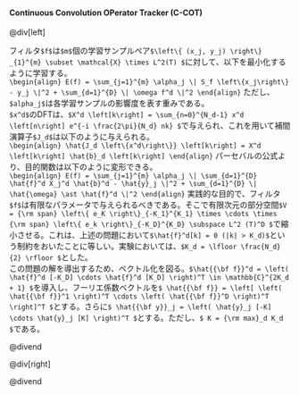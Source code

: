 #### Continuous Convolution OPerator Tracker (C-COT)

@div[left]

フィルタ`$f$`は`$m$`個の学習サンプルペア`$\left\{ (x_j, y_j) \right\} _{1}^{m} \subset \mathcal{X} \times L^2(T) $`に対して、以下を最小化するように学習する。<br>
`\begin{align} E(f) = \sum_{j=1}^{m} \alpha_j \| S_f \left\{x_j\right\} - y_j \|^2 + \sum_{d=1}^{D} \| \omega f^d \|^2 \end{align}`
ただし、`$alpha_j$`は各学習サンプルの影響度を表す重みである。<br>
`$x^d$`のDFTは、`$X^d \left[k\right] = \sum_{n=0}^{N_d-1} x^d \left[n\right] e^{-i \frac{2\pi}{N_d} nk} $`で与えられ、これを用いて補間演算子`$J_d$`は以下のように与えられる。<br>
`\begin{align} \hat{J_d \left\{x^d\right\}} \left[k\right] = X^d \left[k\right] \hat{b}_d \left[k\right] \end{align}`
パーセバルの公式より、目的関数は以下のように変形できる。<br>
`\begin{align} E(f) = \sum_{j=1}^{m} \alpha_j \| \sum_{d=1}^{D} \hat{f}^d X_j^d \hat{b}^d - \hat{y}_j \|^2 + \sum_{d=1}^{D} \| \hat{\omega} \ast \hat{f}^d \|^2 \end{align}`
実践的な目的で、フィルタ`$f$`は有限なパラメータで与えられるべきである。そこで有限次元の部分空間`$V = {\rm span} \left\{ e_K \right\}_{-K_1}^{K_1} \times \cdots \times {\rm span} \left\{ e_k \right\}_{-K_D}^{K_D} \subspace L^2 (T)^D $`で縮小させる。これは、上述の問題において`$\hat{f}^d[k] = 0 (|k| > K_d)$`という制約をおいたことに等しい。実験においては、`$K_d = \lfloor \frac{N_d}{2} \rfloor $`とした。<br>
この問題の解を導出するため、ベクトル化を図る。`$\hat{{\bf f}}^d = \left( \hat{f}^d [-K_D] \cdots \hat{f}^d [K_D] \right)^T \in \mathbb{C}^{2K_d + 1} $`を導入し、フーリエ係数ベクトルを`$ \hat{{\bf f}} = \left[ \left( \hat{{\bf f}}^1 \right)^T \cdots \left( \hat{{\bf f}}^D \right)^T \right]^T $`とする。さらに`$ \hat{{\bf y}}_j = \left( \hat{y}_j [-K] \cdots \hat{y}_j [K] \right)^T $`とする。ただし、`$ K = {\rm max}_d K_d $`である。

@divend

@div[right]

@divend